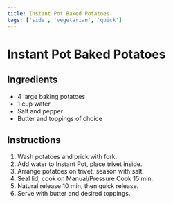 ```yaml
---
title: Instant Pot Baked Potatoes
tags: ['side', 'vegetarian', 'quick']
---
```


# Instant Pot Baked Potatoes

## Ingredients
- 4 large baking potatoes
- 1 cup water
- Salt and pepper
- Butter and toppings of choice

## Instructions
1. Wash potatoes and prick with fork.
2. Add water to Instant Pot, place trivet inside.
3. Arrange potatoes on trivet, season with salt.
4. Seal lid, cook on Manual/Pressure Cook 15 min.
5. Natural release 10 min, then quick release.
6. Serve with butter and desired toppings. 
